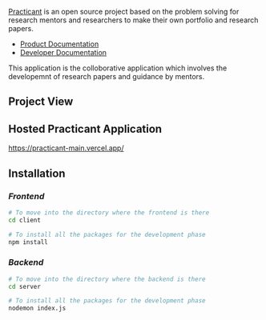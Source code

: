 [Practicant](https://practicant-main.vercel.app/) is an open source project based on the problem solving for research mentors and researchers to make their own portfolio and research papers.

- [Product Documentation](https://github.com/debidattasuryaprakash/Practicant_main/blob/main/README.md)
- [Developer Documentation](https://github.com/debidattasuryaprakash/Practicant_main/blob/main/README.md)

This application is the colloborative application which involves the developemnt of research papers and guidance by mentors.

## Project View

## Hosted Practicant Application

https://practicant-main.vercel.app/

## Installation

### _Frontend_

```bash
# To move into the directory where the frontend is there
cd client

# To install all the packages for the development phase
npm install
```

### _Backend_

```bash
# To move into the directory where the backend is there
cd server

# To install all the packages for the development phase
nodemon index.js
```
